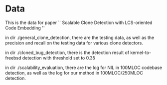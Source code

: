 # Data

This is the data for paper `` Scalable Clone Detection with LCS-oriented Code Embedding ''


in dir ./general_clone_detection, there are the testing data, as well as the precision and recall on the testing data for various clone detectors.

in dir ./cloned_bug_detection, there is the detection result of kernel-to-freebsd detection with threshold set to 0.35

in dir ./scalability_evaluation, there are the log for NIL in 100MLOC codebase detection, as well as the log for our method in 100MLOC/250MLOC detection. 
